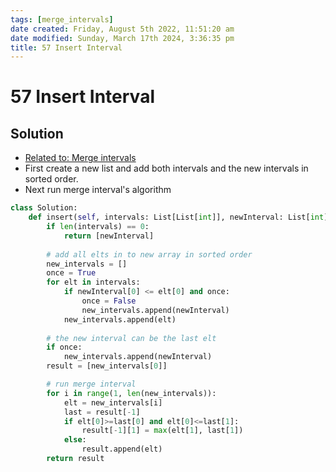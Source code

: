```yaml
---
tags: [merge_intervals]
date created: Friday, August 5th 2022, 11:51:20 am
date modified: Sunday, March 17th 2024, 3:36:35 pm
title: 57 Insert Interval
---
```


# 57 Insert Interval

## Solution

- [Related to: Merge intervals](public-docs/Algo/Fundamental%20Algorithms/Misc/Intervals/Merge%20intervals.md)
- First create a new list and add both intervals and the new intervals in sorted order.
- Next run merge interval's algorithm

```python
class Solution:
    def insert(self, intervals: List[List[int]], newInterval: List[int]) -> List[List[int]]:
        if len(intervals) == 0:
            return [newInterval]
        
        # add all elts in to new array in sorted order
        new_intervals = []
        once = True
        for elt in intervals:
            if newInterval[0] <= elt[0] and once:
                once = False
                new_intervals.append(newInterval)
            new_intervals.append(elt)
	    
	    # the new interval can be the last elt
        if once:
            new_intervals.append(newInterval)
        result = [new_intervals[0]]

		# run merge interval
        for i in range(1, len(new_intervals)):
            elt = new_intervals[i]
            last = result[-1]
            if elt[0]>=last[0] and elt[0]<=last[1]:
                result[-1][1] = max(elt[1], last[1])
            else:
                result.append(elt)
        return result
```
